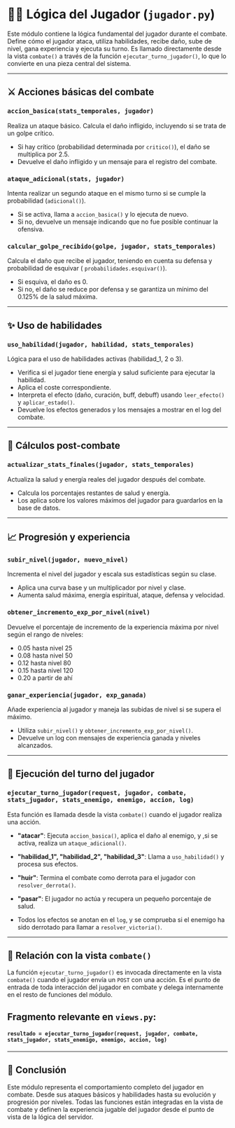 # 🧙‍♂️ Lógica del Jugador (`jugador.py`)

Este módulo contiene la lógica fundamental del jugador durante el combate. Define cómo el jugador ataca, utiliza
habilidades, recibe daño, sube de nivel, gana experiencia y ejecuta su turno. Es llamado directamente desde la vista
`combate()` a través de la función `ejecutar_turno_jugador()`, lo que lo convierte en una pieza central del sistema.

---

## ⚔️ Acciones básicas del combate

### `accion_basica(stats_temporales, jugador)`

Realiza un ataque básico. Calcula el daño infligido, incluyendo si se trata de un golpe crítico.

- Si hay crítico (probabilidad determinada por `critico()`), el daño se multiplica por 2.5.
- Devuelve el daño infligido y un mensaje para el registro del combate.

### `ataque_adicional(stats, jugador)`

Intenta realizar un segundo ataque en el mismo turno si se cumple la probabilidad (`adicional()`).

- Si se activa, llama a `accion_basica()` y lo ejecuta de nuevo.
- Si no, devuelve un mensaje indicando que no fue posible continuar la ofensiva.

### `calcular_golpe_recibido(golpe, jugador, stats_temporales)`

Calcula el daño que recibe el jugador, teniendo en cuenta su defensa y probabilidad de esquivar (
`probabilidades.esquivar()`).

- Si esquiva, el daño es 0.
- Si no, el daño se reduce por defensa y se garantiza un mínimo del 0.125% de la salud máxima.

---

## ✨ Uso de habilidades

### `uso_habilidad(jugador, habilidad, stats_temporales)`

Lógica para el uso de habilidades activas (habilidad_1, 2 o 3).

- Verifica si el jugador tiene energía y salud suficiente para ejecutar la habilidad.
- Aplica el coste correspondiente.
- Interpreta el efecto (daño, curación, buff, debuff) usando `leer_efecto()` y `aplicar_estado()`.
- Devuelve los efectos generados y los mensajes a mostrar en el log del combate.

---

## 🧮 Cálculos post-combate

### `actualizar_stats_finales(jugador, stats_temporales)`

Actualiza la salud y energía reales del jugador después del combate.

- Calcula los porcentajes restantes de salud y energía.
- Los aplica sobre los valores máximos del jugador para guardarlos en la base de datos.

---

## 📈 Progresión y experiencia

### `subir_nivel(jugador, nuevo_nivel)`

Incrementa el nivel del jugador y escala sus estadísticas según su clase.

- Aplica una curva base y un multiplicador por nivel y clase.
- Aumenta salud máxima, energía espiritual, ataque, defensa y velocidad.

### `obtener_incremento_exp_por_nivel(nivel)`

Devuelve el porcentaje de incremento de la experiencia máxima por nivel según el rango de niveles:

- 0.05 hasta nivel 25
- 0.08 hasta nivel 50
- 0.12 hasta nivel 80
- 0.15 hasta nivel 120
- 0.20 a partir de ahí

### `ganar_experiencia(jugador, exp_ganada)`

Añade experiencia al jugador y maneja las subidas de nivel si se supera el máximo.

- Utiliza `subir_nivel()` y `obtener_incremento_exp_por_nivel()`.
- Devuelve un log con mensajes de experiencia ganada y niveles alcanzados.

---

## 🔁 Ejecución del turno del jugador

### `ejecutar_turno_jugador(request, jugador, combate, stats_jugador, stats_enemigo, enemigo, accion, log)`

Esta función es llamada desde la vista `combate()` cuando el jugador realiza una acción.

- **"atacar"**: Ejecuta `accion_basica()`, aplica el daño al enemigo, y ,si se activa, realiza un `ataque_adicional()`.
- **"habilidad_1", "habilidad_2", "habilidad_3"**: Llama a `uso_habilidad()` y procesa sus efectos.
- **"huir"**: Termina el combate como derrota para el jugador con `resolver_derrota()`.
- **"pasar"**: El jugador no actúa y recupera un pequeño porcentaje de salud.

- Todos los efectos se anotan en el `log`, y se comprueba si el enemigo ha sido derrotado para llamar a
  `resolver_victoria()`.

---

## 🧩 Relación con la vista `combate()`

La función `ejecutar_turno_jugador()` es invocada directamente en la vista `combate()` cuando el jugador envía un `POST`
con una acción. Es el punto de entrada de toda interacción del jugador en combate y delega internamente en el resto de
funciones del módulo.

## Fragmento relevante en `views.py`:

#### `resultado = ejecutar_turno_jugador(request, jugador, combate, stats_jugador, stats_enemigo, enemigo, accion, log)`

---

## 🧠 Conclusión

Este módulo representa el comportamiento completo del jugador en combate. Desde sus ataques básicos y habilidades hasta
su evolución y progresión por niveles. Todas las funciones están integradas en la vista de combate y definen la
experiencia jugable del jugador desde el punto de vista de la lógica del servidor.
